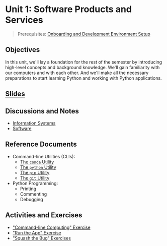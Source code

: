 # Unit 1: Software Products and Services

> Prerequisites: [Onboarding and Development Environment Setup](unit-0.md)

## Objectives

In this unit, we'll lay a foundation for the rest of the semester by introducing high-level concepts and background knowledge. We'll gain familiarity with our computers and with each other. And we'll make all the necessary preparations to start learning Python and working with Python applications.

## [Slides](https://docs.google.com/presentation/d/1TaRJzt8QrS9QufpzUQYtRRUb0y7HoIpuekfuI1MUaUc/edit?usp=sharing)

## Discussions and Notes

  + [Information Systems](/notes/info-systems)
  + [Software](/notes/software)

## Reference Documents

  + Command-line Utilities (CLIs):
    + [The `conda` Utility](/notes/clis/conda.md)
    + [The `python` Utility](/notes/clis/python.md)
    + [The `pip` Utility](/notes/clis/pip.md)
    + [The `git` Utility](/notes/clis/git.md)
  + Python Programming:
    + Printing
    + Commenting
    + Debugging

## Activities and Exercises

  + ["Command-line Computing" Exercise](/exercises/command-line-computing)
  + ["Run the App" Exercise](/exercises/run-the-app.md)
  + ["Squash the Bug" Exercises](/exercises/squash-the-bug.md)
